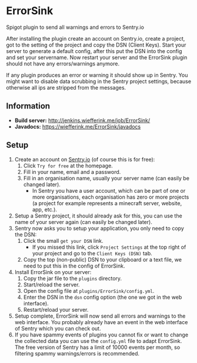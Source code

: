 # ErrorSink
Spigot plugin to send all warnings and errors to Sentry.io

After installing the plugin create an account on Sentry.io, create a project, got to the setting of the project and copy the DSN (Client Keys).
Start your server to generate a default config, after this put the DSN into the config and set your servername.
Now restart your server and the ErrorSink plugin should not have any errors/warnings anymore.

If any plugin produces an error or warning it should show up in Sentry.
You might want to disable data scrubbing in the Sentry project settings, because otherwise all ips are stripped from the messages.

## Information
* **Build server:** http://jenkins.wiefferink.me/job/ErrorSink/
* **Javadocs:** https://wiefferink.me/ErrorSink/javadocs

## Setup
1. Create an account on [Sentry.io](http://sentry.io) (of course this is for free):
    1. Click `Try for free` at the homepage.
    1. Fill in your name, email and a password.
    1. Fill in an organisation name, usually your server name (can easily be changed later).
        * In Sentry you have a user account, which can be part of one or more organisations, each organisation has zero or more projects (a project for example represents a minecraft server, website, app, etc.).
1. Setup a Sentry project, it should already ask for this, you can use the name of your server again (can easily be changed later).
1. Sentry now asks you to setup your application, you only need to copy the DSN:
    1. Click the small `get your DSN` link.
        * If you missed this link, click `Project Settings` at the top right of your project and go to the `Client Keys (DSN)` tab.
    1. Copy the top (non-public) DSN to your clipboard or a text file, we need to put this in the config of ErrorSink.
1. Install ErrorSink on your server:
    1. Copy the jar file to the `plugins` directory.
    1. Start/reload the server.
    1. Open the config file at `plugins/ErrorSink/config.yml`.
    1. Enter the DSN in the `dsn` config option (the one we got in the web interface).
    1. Restart/reload your server.
1. Setup complete, ErrorSink will now send all errors and warnings to the web interface. You probably already have an event in the web interface of Sentry which you can check out.
1. If you have spammy events of plugins you cannot fix or want to change the collected data you can use the `config.yml` file to adapt ErrorSink. The free version of Sentry has a limit of 10000 events per month, so filtering spammy warnings/errors is recommended.
